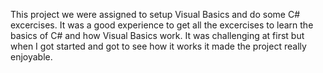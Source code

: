 This project we were assigned to setup Visual Basics and do some C# excercises. It was a good experience to get all the excercises to learn the basics of C# and how Visual Basics work. It was challenging at first but when I got started and got to see how it works it made the project really enjoyable.
